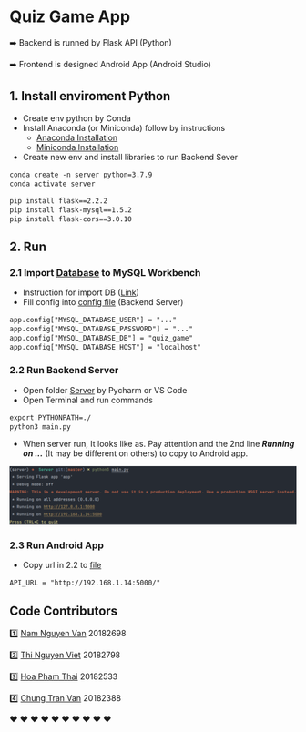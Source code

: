 # Quiz Game App
:arrow_right: Backend is runned by Flask API (Python) 

:arrow_right: Frontend is designed Android App (Android Studio)

## 1. Install enviroment Python
* Create env python by Conda
* Install Anaconda (or Miniconda) follow by instructions
    * [Anaconda Installation](https://docs.anaconda.com/anaconda/install/index.html)
    * [Miniconda Installation](https://docs.conda.io/en/main/miniconda.html)
* Create new env and install libraries to run Backend Sever
```commandline
conda create -n server python=3.7.9
conda activate server
```
```commandline
pip install flask==2.2.2
pip install flask-mysql==1.5.2
pip install flask-cors==3.0.10
```

## 2. Run
### 2.1 Import [Database](/Database) to MySQL Workbench
* Instruction for import DB ([Link](https://help.umbler.com/hc/en-us/articles/202385865-MySQL-Importing-Exporting-a-database#:~:text=To%20import%20a%20file%2C%20open,File%20and%20select%20the%20file.))
* Fill config into [config file](/Server/config.py) (Backend Server)
```commandline
app.config["MYSQL_DATABASE_USER"] = "..."
app.config["MYSQL_DATABASE_PASSWORD"] = "..."
app.config["MYSQL_DATABASE_DB"] = "quiz_game"
app.config["MYSQL_DATABASE_HOST"] = "localhost"
```
### 2.2 Run Backend Server
* Open folder [Server](/Server) by Pycharm or VS Code
* Open Terminal and run commands
```commandline
export PYTHONPATH=./
python3 main.py
```
* When server run, It looks like as. Pay attention and the 2nd line _**Running on ...**_ (It may be different on others) to copy to Android app.

![](Images/run_server.png?raw=true)

### 2.3 Run Android App
* Copy url in 2.2 to [file](Android/app/src/main/java/com/example/quizme/utils/APIUtils.java) 
```commandline
API_URL = "http://192.168.1.14:5000/"
```

## Code Contributors

:one: [Nam Nguyen Van](https://github.com/ngnambka00-github) 20182698

:two: [Thi Nguyen Viet]() 20182798

:three: [Hoa Pham Thai]() 20182533

:four: [Chung Tran Van]() 20182388

:heart: :heart: :heart: :heart: :heart: :heart: :heart: :heart: :heart: :heart: 
